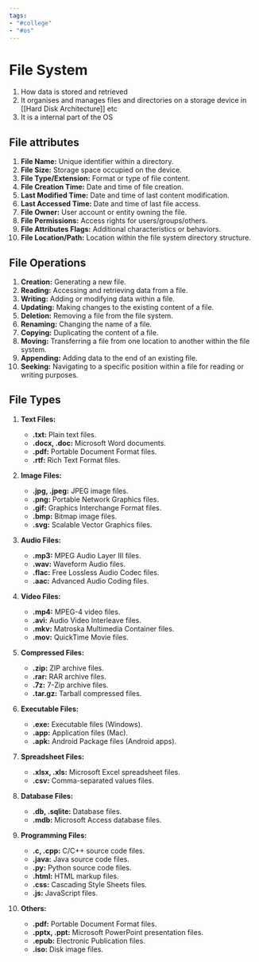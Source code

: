 ```yaml
---
tags:
- "#college"
- "#os"
---
```

# File System
1. How data is stored and retrieved
2. It organises and manages files and directories on a storage device in [[Hard Disk Architecture]] etc
4. It is a internal part of the OS
## File attributes
1. **File Name:** Unique identifier within a directory.
2. **File Size:** Storage space occupied on the device.
3. **File Type/Extension:** Format or type of file content.
4. **File Creation Time:** Date and time of file creation.
5. **Last Modified Time:** Date and time of last content modification.
6. **Last Accessed Time:** Date and time of last file access.
7. **File Owner:** User account or entity owning the file.
8. **File Permissions:** Access rights for users/groups/others.
9. **File Attributes Flags:** Additional characteristics or behaviors.
10. **File Location/Path:** Location within the file system directory structure.
## File Operations
1. **Creation:** Generating a new file.
2. **Reading:** Accessing and retrieving data from a file.
3. **Writing:** Adding or modifying data within a file.
4. **Updating:** Making changes to the existing content of a file.
5. **Deletion:** Removing a file from the file system.
6. **Renaming:** Changing the name of a file.
7. **Copying:** Duplicating the content of a file.
8. **Moving:** Transferring a file from one location to another within the file system.
9. **Appending:** Adding data to the end of an existing file.
10. **Seeking:** Navigating to a specific position within a file for reading or writing purposes.
## File Types
1. **Text Files:**
   - **.txt:** Plain text files.
   - **.docx, .doc:** Microsoft Word documents.
   - **.pdf:** Portable Document Format files.
   - **.rtf:** Rich Text Format files.

2. **Image Files:**
   - **.jpg, .jpeg:** JPEG image files.
   - **.png:** Portable Network Graphics files.
   - **.gif:** Graphics Interchange Format files.
   - **.bmp:** Bitmap image files.
   - **.svg:** Scalable Vector Graphics files.

3. **Audio Files:**
   - **.mp3:** MPEG Audio Layer III files.
   - **.wav:** Waveform Audio files.
   - **.flac:** Free Lossless Audio Codec files.
   - **.aac:** Advanced Audio Coding files.

4. **Video Files:**
   - **.mp4:** MPEG-4 video files.
   - **.avi:** Audio Video Interleave files.
   - **.mkv:** Matroska Multimedia Container files.
   - **.mov:** QuickTime Movie files.

5. **Compressed Files:**
   - **.zip:** ZIP archive files.
   - **.rar:** RAR archive files.
   - **.7z:** 7-Zip archive files.
   - **.tar.gz:** Tarball compressed files.

6. **Executable Files:**
   - **.exe:** Executable files (Windows).
   - **.app:** Application files (Mac).
   - **.apk:** Android Package files (Android apps).

7. **Spreadsheet Files:**
   - **.xlsx, .xls:** Microsoft Excel spreadsheet files.
   - **.csv:** Comma-separated values files.

8. **Database Files:**
   - **.db, .sqlite:** Database files.
   - **.mdb:** Microsoft Access database files.

9. **Programming Files:**
   - **.c, .cpp:** C/C++ source code files.
   - **.java:** Java source code files.
   - **.py:** Python source code files.
   - **.html:** HTML markup files.
   - **.css:** Cascading Style Sheets files.
   - **.js:** JavaScript files.

10. **Others:**
    - **.pdf:** Portable Document Format files.
    - **.pptx, .ppt:** Microsoft PowerPoint presentation files.
    - **.epub:** Electronic Publication files.
    - **.iso:** Disk image files.